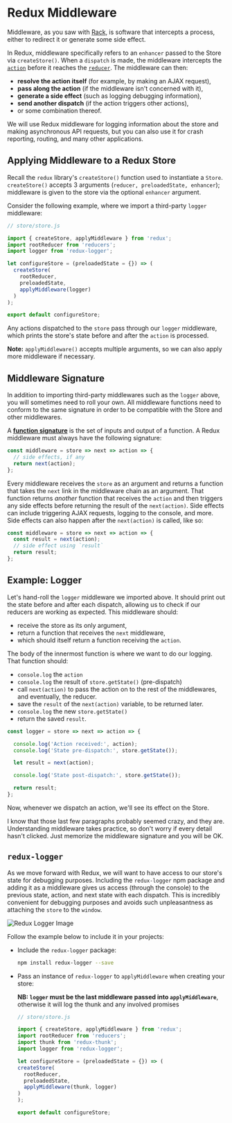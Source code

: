 # Redux Middleware

Middleware, as you saw with [Rack][rack], is software that intercepts a process, either
to redirect it or generate some side effect.

In Redux, middleware specifically refers to an `enhancer` passed to the Store
via `createStore()`. When a `dispatch` is made, the middleware intercepts the
[`action`][action] before it reaches the [`reducer`][reducers]. The middleware can then:
- **resolve the action itself** (for example, by making an AJAX request),
- **pass along the action** (if the middleware isn't concerned with it),
- **generate a side effect** (such as logging debugging information),
- **send another dispatch** (if the action triggers other actions),
- or some combination thereof.

We will use Redux middleware for logging information about the store and making
asynchronous API requests, but you can also use it for crash reporting, routing,
and many other applications.

[rack]:../../rails/readings/rack.md
[action]: https://github.com/appacademy/curriculum/blob/master/react/readings/actions.md
[reducers]: https://github.com/appacademy/curriculum/blob/master/react/readings/reducers.md

## Applying Middleware to a Redux Store

Recall the `redux` library's `createStore()` function used to instantiate a
`Store`.  `createStore()` accepts 3 arguments (`reducer, preloadedState,
enhancer`); middleware is given to the store via the optional `enhancer`
argument.

Consider the following example, where we import a third-party `logger`
middleware:

```js
// store/store.js

import { createStore, applyMiddleware } from 'redux';
import rootReducer from 'reducers';
import logger from 'redux-logger';

let configureStore = (preloadedState = {}) => (
  createStore(
    rootReducer,
    preloadedState,
    applyMiddleware(logger)
  )
);

export default configureStore;
```

Any actions dispatched to the `store` pass through our `logger` middleware,
which prints the store's state before and after the `action` is processed.

**Note:** `applyMiddleware()` accepts multiple arguments, so we can also apply
more middleware if necessary.

## Middleware Signature

In addition to importing third-party middlewares such as the `logger` above, you
will sometimes need to roll your own. All middleware functions need to conform
to  the same signature in order to be compatible with the Store and
other middlewares.

A [**function signature**][signature] is the set of inputs and output of a
function. A Redux middleware must always have the following signature:

```js
const middleware = store => next => action => {
  // side effects, if any
  return next(action);
};
```

Every middleware receives the `store` as an argument and returns a function that
takes the `next` link in the middleware chain as an argument. That function
returns *another* function that receives the `action` and then triggers any side
effects before returning the result of the `next(action)`. Side effects can
include triggering AJAX requests, logging to the console, and more. Side effects
can also happen after the `next(action)` is called, like so:

```js
const middleware = store => next => action => {
  const result = next(action);
  // side effect using `result`
  return result;
};
```

## Example: Logger

Let's hand-roll the `logger` middleware we imported above. It should print out
the state before and after each dispatch, allowing us to check if our reducers
are working as expected. This middleware should:

-	receive the store as its only argument,
- return a function that receives the `next` middleware,
-	which should itself return a function receiving the `action`.

The body of the innermost function is where we want to do our logging. That function should:
- `console.log` the `action`
- `console.log` the result of `store.getState()` (pre-dispatch)
- call `next(action)` to pass the action on to the rest of the middlewares, and
eventually, the reducer.
- save the `result` of the `next(action)` variable, to be returned later.
- `console.log` the new `store.getState()`
- return the saved `result`.

```js
const logger = store => next => action => {

  console.log('Action received:', action);
  console.log('State pre-dispatch:', store.getState());

  let result = next(action);

  console.log('State post-dispatch:', store.getState());

  return result;
};
```

Now, whenever we dispatch an action, we'll see its effect on the Store.

I know that those last few paragraphs probably seemed crazy, and they are.
Understanding middleware takes practice, so don't worry if every detail hasn't
clicked. Just memorize the middleware signature and you will be OK.

## `redux-logger`

As we move forward with Redux, we will want to have access to our store's state for debugging purposes. Including the `redux-logger` npm package and adding it as a middleware gives us access (through the console) to the previous state, action, and next state with each dispatch. This is incredibly convenient for debugging purposes and avoids such unpleasantness as attaching the `store` to the `window`. 

![Redux Logger Image](https://camo.githubusercontent.com/73b5dc54ec615f18746e8472e02d130f79a3cf9f/687474703a2f2f692e696d6775722e636f6d2f43674175486c452e706e67)

Follow the example below to include it in your projects:

* Include the `redux-logger` package:
	```sh
	npm install redux-logger --save
	```
* Pass an instance of `redux-logger` to `applyMiddleware` when creating your store:
	
	**NB: `logger` must be the last middleware passed into `applyMiddleware`**, otherwise it will log the thunk and any involved promises
	```js
	// store/store.js

	import { createStore, applyMiddleware } from 'redux';
	import rootReducer from 'reducers';
	import thunk from 'redux-thunk';
	import logger from 'redux-logger';

  let configureStore = (preloadedState = {}) => (
    createStore(
      rootReducer,
      preloadedState,
      applyMiddleware(thunk, logger)
    )
  );

	export default configureStore;
	```

[signature]: https://developer.mozilla.org/en-US/docs/Glossary/Signature/Function
